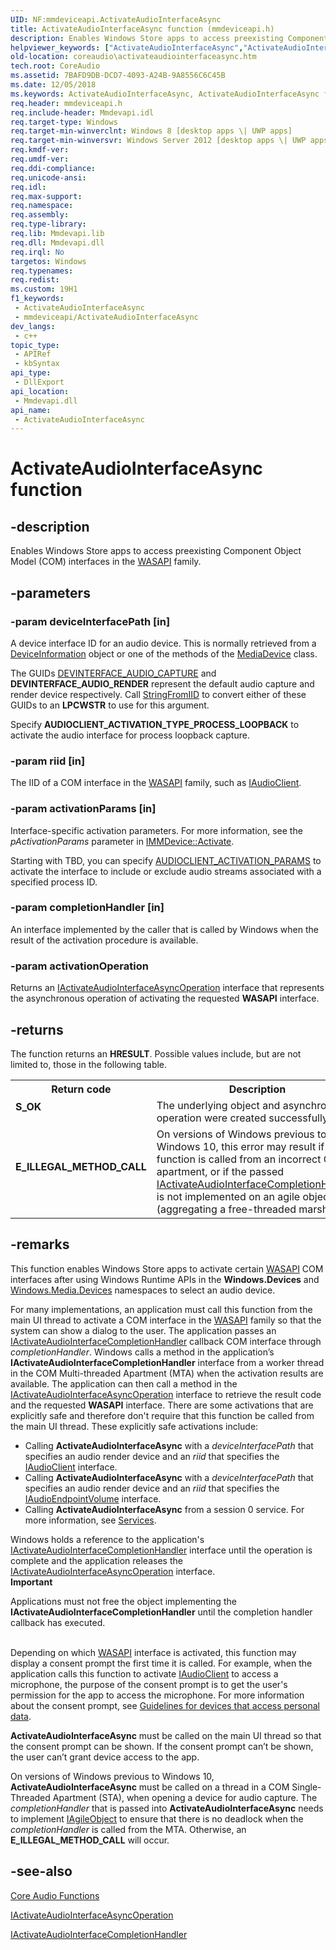 ```yaml
---
UID: NF:mmdeviceapi.ActivateAudioInterfaceAsync
title: ActivateAudioInterfaceAsync function (mmdeviceapi.h)
description: Enables Windows Store apps to access preexisting Component Object Model (COM) interfaces in the WASAPI family.
helpviewer_keywords: ["ActivateAudioInterfaceAsync","ActivateAudioInterfaceAsync function [Core Audio]","coreaudio.activateaudiointerfaceasync","mmdeviceapi/ActivateAudioInterfaceAsync"]
old-location: coreaudio\activateaudiointerfaceasync.htm
tech.root: CoreAudio
ms.assetid: 7BAFD9DB-DCD7-4093-A24B-9A8556C6C45B
ms.date: 12/05/2018
ms.keywords: ActivateAudioInterfaceAsync, ActivateAudioInterfaceAsync function [Core Audio], coreaudio.activateaudiointerfaceasync, mmdeviceapi/ActivateAudioInterfaceAsync
req.header: mmdeviceapi.h
req.include-header: Mmdevapi.idl
req.target-type: Windows
req.target-min-winverclnt: Windows 8 [desktop apps \| UWP apps]
req.target-min-winversvr: Windows Server 2012 [desktop apps \| UWP apps]
req.kmdf-ver: 
req.umdf-ver: 
req.ddi-compliance: 
req.unicode-ansi: 
req.idl: 
req.max-support: 
req.namespace: 
req.assembly: 
req.type-library: 
req.lib: Mmdevapi.lib
req.dll: Mmdevapi.dll
req.irql: No
targetos: Windows
req.typenames: 
req.redist: 
ms.custom: 19H1
f1_keywords:
 - ActivateAudioInterfaceAsync
 - mmdeviceapi/ActivateAudioInterfaceAsync
dev_langs:
 - c++
topic_type:
 - APIRef
 - kbSyntax
api_type:
 - DllExport
api_location:
 - Mmdevapi.dll
api_name:
 - ActivateAudioInterfaceAsync
---
```


# ActivateAudioInterfaceAsync function


## -description

Enables Windows Store apps to access preexisting Component Object Model (COM) interfaces in the <a href="/windows/desktop/CoreAudio/wasapi">WASAPI</a> family.

## -parameters

### -param deviceInterfacePath [in]

A device interface ID for an audio device. This is normally retrieved from a <a href="/uwp/api/windows.devices.enumeration.deviceinformation">DeviceInformation</a> object or one of the methods of the <a href="/uwp/api/windows.media.devices.mediadevice">MediaDevice</a> class. 

The GUIDs <a href="/windows/desktop/CoreAudio/devinterface-xxx-guids">DEVINTERFACE_AUDIO_CAPTURE</a>  and <b>DEVINTERFACE_AUDIO_RENDER</b>  represent the default audio capture and render device respectively. Call <a href="/windows/desktop/api/combaseapi/nf-combaseapi-stringfromiid">StringFromIID</a> to convert either of these GUIDs to an <b>LPCWSTR</b> to use for this argument.

Specify **AUDIOCLIENT_ACTIVATION_TYPE_PROCESS_LOOPBACK** to activate the audio interface for process loopback capture.

### -param riid [in]

The IID of a COM interface in the <a href="/windows/desktop/CoreAudio/wasapi">WASAPI</a> family, such as <a href="/windows/desktop/api/audioclient/nn-audioclient-iaudioclient">IAudioClient</a>.

### -param activationParams [in]

Interface-specific activation parameters. For more information, see the <i>pActivationParams</i> parameter in <a href="/windows/desktop/api/mmdeviceapi/nf-mmdeviceapi-immdevice-activate">IMMDevice::Activate</a>.

Starting with TBD, you can specify [AUDIOCLIENT_ACTIVATION_PARAMS](/windows/desktop/api/audioclientactivationparams/ns-audioclientactivationparams-audioclient_activation_params) to activate the interface to include or exclude audio streams associated with a specified process ID.

### -param completionHandler [in]

An interface implemented by the caller that is called by Windows when the result of the activation procedure is available.

### -param activationOperation

Returns an <a href="/windows/desktop/api/mmdeviceapi/nn-mmdeviceapi-iactivateaudiointerfaceasyncoperation">IActivateAudioInterfaceAsyncOperation</a> interface that represents the asynchronous operation of activating the requested <b>WASAPI</b> interface.

## -returns

The function returns an <b>HRESULT</b>. Possible values include, but are not limited to, those in the following table.

<table>
<tr>
<th>Return code</th>
<th>Description</th>
</tr>
<tr>
<td width="40%">
<dl>
<dt><b>S_OK</b></dt>
</dl>
</td>
<td width="60%">
The underlying object and asynchronous operation were created successfully.

</td>
</tr>
<tr>
<td width="40%">
<dl>
<dt><b>E_ILLEGAL_METHOD_CALL </b></dt>
</dl>
</td>
<td width="60%">
On versions of Windows previous to Windows 10, this error may result if the function is called from an incorrect COM apartment, or if the passed <a href="/windows/desktop/api/mmdeviceapi/nn-mmdeviceapi-iactivateaudiointerfacecompletionhandler">IActivateAudioInterfaceCompletionHandler</a> is not implemented on an agile object (aggregating a free-threaded marshaler).

</td>
</tr>
</table>

## -remarks

This function enables Windows Store apps to  activate certain <a href="/windows/desktop/CoreAudio/wasapi">WASAPI</a> COM interfaces after using Windows Runtime APIs in the <b>Windows.Devices</b> and <a href="/uwp/api/windows.media.devices">Windows.Media.Devices</a> namespaces to select an audio device.  

For many implementations, an application must call this function from the main UI thread to activate a COM interface in the <a href="/windows/desktop/CoreAudio/wasapi">WASAPI</a> family so that the system can show a dialog to the user. The application passes an <a href="/windows/desktop/api/mmdeviceapi/nn-mmdeviceapi-iactivateaudiointerfacecompletionhandler">IActivateAudioInterfaceCompletionHandler</a> callback COM interface through <i>completionHandler</i>. Windows calls a method in the application’s <b>IActivateAudioInterfaceCompletionHandler</b> interface from a worker thread in the COM Multi-threaded Apartment (MTA) when the activation results are available. The application can then call a method in the <a href="/windows/desktop/api/mmdeviceapi/nn-mmdeviceapi-iactivateaudiointerfaceasyncoperation">IActivateAudioInterfaceAsyncOperation</a> interface  to retrieve the result code and the requested <b>WASAPI</b> interface. There are some activations that are explicitly safe and therefore don't require that this function be called from the main UI thread. These explicitly safe activations include:

<ul>
<li>Calling <b>ActivateAudioInterfaceAsync</b> with a <i>deviceInterfacePath</i> that specifies an audio render device and an <i>riid</i> that specifies the <a href="/windows/desktop/api/audioclient/nn-audioclient-iaudioclient">IAudioClient</a> interface.</li>
<li>Calling <b>ActivateAudioInterfaceAsync</b> with a <i>deviceInterfacePath</i> that specifies an audio render device and an <i>riid</i> that specifies the <a href="/windows/desktop/api/endpointvolume/nn-endpointvolume-iaudioendpointvolume">IAudioEndpointVolume</a> interface.</li>
<li>Calling <b>ActivateAudioInterfaceAsync</b> from a session 0 service. For more information, see <a href="/windows/desktop/services/services">Services</a>.</li>
</ul>
Windows holds a reference to the application's <a href="/windows/desktop/api/mmdeviceapi/nn-mmdeviceapi-iactivateaudiointerfacecompletionhandler">IActivateAudioInterfaceCompletionHandler</a> interface until the operation is complete and the application releases the <a href="/windows/desktop/api/mmdeviceapi/nn-mmdeviceapi-iactivateaudiointerfaceasyncoperation">IActivateAudioInterfaceAsyncOperation</a> interface. 

<div class="alert"><b>Important</b>  <p class="note">Applications must not free the object implementing the <b>IActivateAudioInterfaceCompletionHandler</b> until the completion handler callback has executed. 

</div>
<div> </div>
Depending on which <a href="/windows/desktop/CoreAudio/wasapi">WASAPI</a> interface is activated, this function may display a consent prompt the first time it is called. For example, when the application calls this function to activate <a href="/windows/desktop/api/audioclient/nn-audioclient-iaudioclient">IAudioClient</a> to access a microphone, the purpose of the consent prompt is to get the user's permission for the app to access the microphone. For more information about the consent prompt, see <a href="/windows/uwp/security/index">Guidelines for devices that access personal data</a>.


<b>ActivateAudioInterfaceAsync</b> must be called on the main UI thread so that the consent prompt can be shown. If the consent prompt can’t be shown, the user can’t grant device access to the app.

On versions of Windows previous to Windows 10, <b>ActivateAudioInterfaceAsync</b> must be called on a thread in a COM Single-Threaded Apartment (STA), when opening a device for audio capture. The <i>completionHandler</i> that is passed into <b>ActivateAudioInterfaceAsync</b> needs to implement <a href="/windows/desktop/api/objidl/nn-objidl-iagileobject">IAgileObject</a> to ensure that there is no deadlock when the <i>completionHandler</i> is called from the MTA. Otherwise, an <b>E_ILLEGAL_METHOD_CALL</b> will occur.

## -see-also

<a href="/windows/desktop/CoreAudio/core-audio-functions">Core Audio Functions</a>



<a href="/windows/desktop/api/mmdeviceapi/nn-mmdeviceapi-iactivateaudiointerfaceasyncoperation">IActivateAudioInterfaceAsyncOperation</a>



<a href="/windows/desktop/api/mmdeviceapi/nn-mmdeviceapi-iactivateaudiointerfacecompletionhandler">IActivateAudioInterfaceCompletionHandler</a>